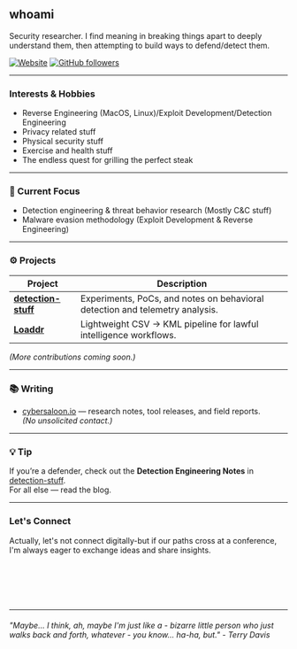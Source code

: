 ## whoami
Security researcher. I find meaning in breaking things apart to deeply understand them, then attempting to build ways to defend/detect them.

[![Website](https://img.shields.io/badge/blog-cybersaloon.io-blue?style=flat&logo=icloud&logoColor=white)](https://cybersaloon.io)
[![GitHub followers](https://img.shields.io/github/followers/0xjyl?label=Followers&style=flat)](https://github.com/0xjyl)

---

### Interests & Hobbies
- Reverse Engineering (MacOS, Linux)/Exploit Development/Detection Engineering
- Privacy related stuff 
- Physical security stuff
- Exercise and health stuff
- The endless quest for grilling the perfect steak
  
---

### 🔭 Current Focus
- Detection engineering & threat behavior research (Mostly C&C stuff) 
- Malware evasion methodology (Exploit Development & Reverse Engineering)

---

### ⚙️ Projects
| Project | Description |
|----------|--------------|
| [**detection-stuff**](https://github.com/0xjyl/detection-stuff) | Experiments, PoCs, and notes on behavioral detection and telemetry analysis. |
| [**Loaddr**](https://github.com/0xjyl/loaddr) | Lightweight CSV → KML pipeline for lawful intelligence workflows. |

*(More contributions coming soon.)*

---

### 📚 Writing
- [cybersaloon.io](https://cybersaloon.io) — research notes, tool releases, and field reports.  
*(No unsolicited contact.)*

---

### 💡 Tip
If you’re a defender, check out the **Detection Engineering Notes** in [detection-stuff](https://github.com/0xjyl/detection-stuff).  
For all else — read the blog.

---

### Let's Connect

Actually, let's not connect digitally-but if our paths cross at a conference, I'm always eager to exchange ideas and share insights.
<br />
<br />
<br />
<br />
<br />
<br />

---

###### "Maybe... I think, ah, maybe I'm just like a - bizarre little person who just walks back and forth, whatever - you know... ha-ha, but." - Terry Davis
